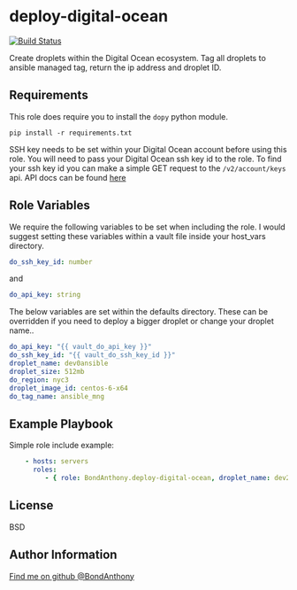 deploy-digital-ocean
=========
[![Build Status](https://travis-ci.org/BondAnthony/deploy-digital-ocean.svg?branch=master)](https://travis-ci.org/BondAnthony/deploy-digital-ocean)

Create droplets within the Digital Ocean ecosystem. Tag all droplets to ansible managed tag, return the ip address and droplet ID. 

Requirements
------------

This role does require you to install the `dopy` python module.
```
pip install -r requirements.txt
```

SSH key needs to be set within your Digital Ocean account before using this role. You will need to pass your Digital Ocean ssh key id to the role. To find your ssh key id you can make a simple GET request to the `/v2/account/keys` api. API docs can be found [here](https://developers.digitalocean.com/documentation/v2/#list-all-keys) 

Role Variables
--------------

We require the following variables to be set when including the role. I would suggest setting these variables within a vault file inside your host_vars directory.
```yaml
do_ssh_key_id: number
```
and
```yaml
do_api_key: string
```

The below variables are set within the defaults directory. These can be overridden if you need to deploy a bigger droplet or change your droplet name.. 
```yaml
do_api_key: "{{ vault_do_api_key }}"
do_ssh_key_id: "{{ vault_do_ssh_key_id }}"
droplet_name: dev0ansible
droplet_size: 512mb
do_region: nyc3
droplet_image_id: centos-6-x64
do_tag_name: ansible_mng
```

Example Playbook
----------------

Simple role include example:
```yaml
    - hosts: servers
      roles:
         - { role: BondAnthony.deploy-digital-ocean, droplet_name: dev2ansible }
```
License
-------

BSD

Author Information
------------------

[Find me on github @BondAnthony](https://github.com/BondAnthony)
